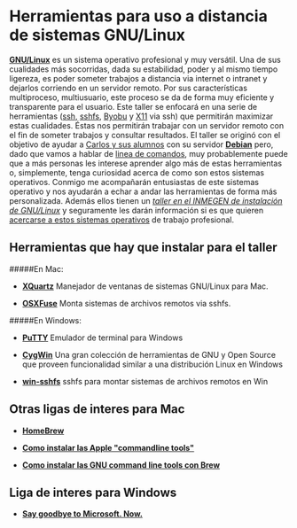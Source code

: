 # Herramientas para uso a distancia de sistemas GNU/Linux

**[GNU/Linux](https://www.gnu.org/gnu/linux-and-gnu.html)** es un sistema operativo profesional y muy versátil.  Una de sus cualidades más socorridas, dada su estabilidad, poder y al mismo tiempo ligereza, es poder someter trabajos a distancia via internet o intranet y dejarlos corriendo en un servidor remoto. Por sus características multiproceso, multiusuario, este proceso se da de forma muy eficiente y transparente para el usuario. Este taller se enfocará en una serie de herramientas ([ssh](http://www.openssh.com/), [sshfs](http://fuse.sourceforge.net/sshfs.html), [Byobu](http://byobu.co/) y [X11](http://www.x.org/wiki/) via ssh) que permitirán maximizar estas cualidades. Éstas nos permitirán trabajar con un servidor remoto con el fin de someter trabajos y consultar resultados. El taller se originó con el objetivo de ayudar a [Carlos y sus alumnos](http://www.fciencias.unam.mx/investigacion/grupos/biologia/ecologia/ambientesl) con su servidor **[Debian](https://www.debian.org/)** pero, dado que vamos a hablar de [linea de comandos](http://es.wikipedia.org/wiki/L%C3%ADnea_de_comandos), muy probablemente puede que a más personas les interese aprender algo más de estas herramientas o, simplemente, tenga curiosidad acerca de como son estos sistemas operativos. Conmigo me acompañarán entusiastas de este sistemas operativo y nos ayudarán a echar a andar las herramientas de forma más personalizada. Además ellos tienen un *[taller en el INMEGEN de instalación de GNU/Linux](http://lc3-inmegen.github.io/2015/02/27/installfest_permanente.html)* y seguramente les darán información si es que quieren [acercarse a estos sistemas operativos](http://www.getgnulinux.org/es/) de trabajo profesional.

## Herramientas que hay que instalar para el taller
#####En Mac:

+ **[XQuartz](http://xquartz.macosforge.org/landing/)** Manejador de ventanas de sistemas GNU/Linux para Mac.

+ **[OSXFuse](https://osxfuse.github.io/)** Monta sistemas de archivos remotos via sshfs.

#####En Windows:

+ **[PuTTY](http://www.chiark.greenend.org.uk/~sgtatham/putty/)** Emulador de terminal para Windows

+ **[CygWin](https://cygwin.com/index.html)** Una gran colección de herramientas de GNU y Open Source que proveen funcionalidad similar a una distribución Linux en Windows

+ **[win-sshfs](https://code.google.com/p/win-sshfs/)** sshfs para montar sistemas de archivos remotos en Win

## Otras ligas de interes para Mac

+ **[HomeBrew](http://brew.sh/)**

+ **[Como instalar las Apple "commandline tools"](http://railsapps.github.io/xcode-command-line-tools.html)**

+ **[Como instalar las GNU command line tools con Brew](https://www.topbug.net/blog/2013/04/14/install-and-use-gnu-command-line-tools-in-mac-os-x/)**

## Liga de interes para Windows

+ **[Say goodbye to Microsoft. Now.](http://goodbye-microsoft.com/)**
